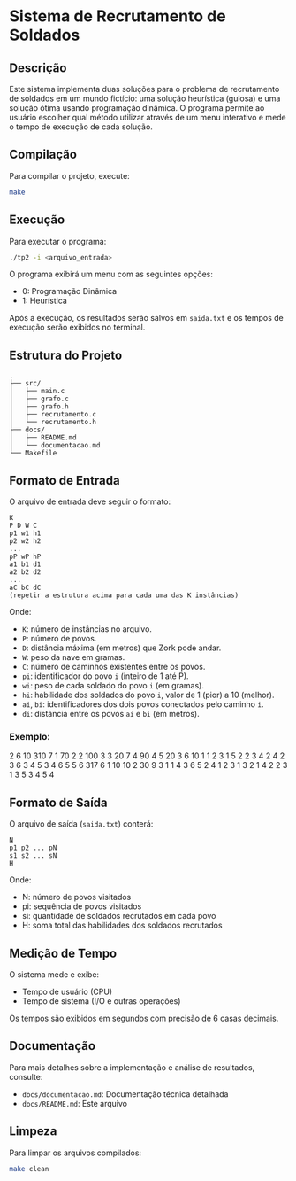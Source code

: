 # Sistema de Recrutamento de Soldados

## Descrição
Este sistema implementa duas soluções para o problema de recrutamento de soldados em um mundo fictício: uma solução heurística (gulosa) e uma solução ótima usando programação dinâmica. O programa permite ao usuário escolher qual método utilizar através de um menu interativo e mede o tempo de execução de cada solução.

## Compilação
Para compilar o projeto, execute:
```bash
make
```

## Execução
Para executar o programa:
```bash
./tp2 -i <arquivo_entrada>
```

O programa exibirá um menu com as seguintes opções:
- 0: Programação Dinâmica
- 1: Heurística

Após a execução, os resultados serão salvos em `saida.txt` e os tempos de execução serão exibidos no terminal.

## Estrutura do Projeto
```
.
├── src/
│   ├── main.c
│   ├── grafo.c
│   ├── grafo.h
│   ├── recrutamento.c
│   └── recrutamento.h
├── docs/
│   ├── README.md
│   └── documentacao.md
└── Makefile
```

## Formato de Entrada
O arquivo de entrada deve seguir o formato:
```
K
P D W C
p1 w1 h1
p2 w2 h2
...
pP wP hP
a1 b1 d1
a2 b2 d2
...
aC bC dC
(repetir a estrutura acima para cada uma das K instâncias)
```
Onde:
- `K`: número de instâncias no arquivo.
- `P`: número de povos.
- `D`: distância máxima (em metros) que Zork pode andar.
- `W`: peso da nave em gramas.
- `C`: número de caminhos existentes entre os povos.
- `pi`: identificador do povo `i` (inteiro de 1 até P).
- `wi`: peso de cada soldado do povo `i` (em gramas).
- `hi`: habilidade dos soldados do povo `i`, valor de 1 (pior) a 10 (melhor).
- `ai`, `bi`: identificadores dos dois povos conectados pelo caminho `i`.
- `di`: distância entre os povos `ai` e `bi` (em metros).

### Exemplo:

2
6 10 310 7
1 70 2
2 100 3
3 20 7
4 90 4
5 20 3
6 10 1
1 2 3
1 5 2
2 3 4
2 4 2
3 6 3
4 5 3
4 6 5
5 6 317 6
1 10 10
2 30 9
3 1 1
4 3 6
5 2 4
1 2 3
1 3 2
1 4 2
2 3 1
3 5 3
4 5 4

## Formato de Saída
O arquivo de saída (`saida.txt`) conterá:
```
N
p1 p2 ... pN
s1 s2 ... sN
H
```
Onde:
- N: número de povos visitados
- pi: sequência de povos visitados
- si: quantidade de soldados recrutados em cada povo
- H: soma total das habilidades dos soldados recrutados

## Medição de Tempo
O sistema mede e exibe:
- Tempo de usuário (CPU)
- Tempo de sistema (I/O e outras operações)

Os tempos são exibidos em segundos com precisão de 6 casas decimais.

## Documentação
Para mais detalhes sobre a implementação e análise de resultados, consulte:
- `docs/documentacao.md`: Documentação técnica detalhada
- `docs/README.md`: Este arquivo

## Limpeza
Para limpar os arquivos compilados:
```bash
make clean
``` 